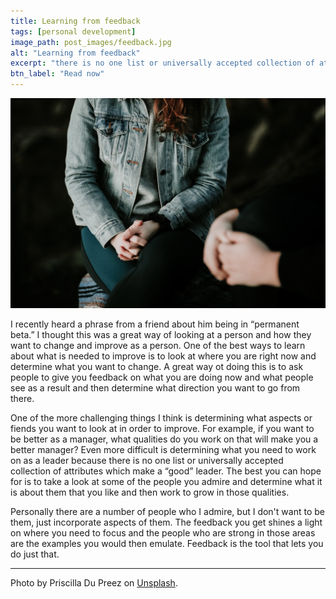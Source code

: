 ```yaml
---
title: Learning from feedback
tags: [personal development]
image_path: post_images/feedback.jpg
alt: "Learning from feedback"
excerpt: "there is no one list or universally accepted collection of attributes which make a “good” leader."
btn_label: "Read now"
---
```

![feedback][image]

I recently heard a phrase from a friend about him being in “permanent beta.” I thought this was a great way of looking at a person and how they want to change and improve as a person. One of the best ways to learn about what is needed to improve is to look at where you are right now and determine what you want to change. A great way ot doing this is to ask people to give you feedback on what you are doing now and what people see as a result and then determine what direction you want to go from there.

One of the more challenging things I think is determining what aspects or fiends you want to look at in order to improve. For example, if you want to be better as a manager, what qualities do you work on that will make you a better manager? Even more difficult is determining what you need to work on as a leader because there is no one list or universally accepted collection of attributes which make a “good” leader. The best you can hope for is to take a look at some of the people you admire and determine what it is about them that you like and then work to grow in those qualities.

Personally there are a number of people who I admire, but I don't want to be them, just incorporate aspects of them. The feedback you get shines a light on where you need to focus and the people who are strong in those areas are the examples you would then emulate. Feedback is the tool that lets you do just that.

---
Photo by Priscilla Du Preez on [Unsplash][unsplash].

[image]: /images/post_images/feedback.jpg
[unsplash]: https://unsplash.com/photos/F9DFuJoS9EU
